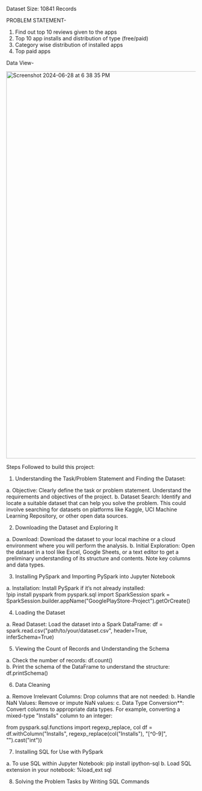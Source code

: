 Dataset Size: 10841 Records

PROBLEM STATEMENT-

1. Find out top 10 reviews given to the apps
2. Top 10 app installs and distribution of type (free/paid)
3. Category wise distribution of installed apps
4. Top paid apps

Data View- 

<img width="1029" alt="Screenshot 2024-06-28 at 6 38 35 PM" src="https://github.com/MannatKaurBhatia/Google-Play-Store---PySpark-Project/assets/72853447/bbb127ac-8090-4e7c-909f-d4908c04e673">

Steps Followed to build this project:

1. Understanding the Task/Problem Statement and Finding the Dataset:
   
a. Objective: Clearly define the task or problem statement. Understand the requirements and objectives of the project.
b. Dataset Search: Identify and locate a suitable dataset that can help you solve the problem. This could involve searching for datasets on platforms like Kaggle, UCI Machine Learning Repository, or other open data sources.

2. Downloading the Dataset and Exploring It

a. Download: Download the dataset to your local machine or a cloud environment where you will perform the analysis.
b. Initial Exploration: Open the dataset in a tool like Excel, Google Sheets, or a text editor to get a preliminary understanding of its structure and contents. Note key columns and data types.

3. Installing PySpark and Importing PySpark into Jupyter Notebook

a. Installation: Install PySpark if it’s not already installed:  
!pip install pyspark 
from pyspark.sql import SparkSession
spark = SparkSession.builder.appName("GooglePlayStore-Project").getOrCreate()

4. Loading the Dataset

a. Read Dataset: Load the dataset into a Spark DataFrame:
  df = spark.read.csv("path/to/your/dataset.csv", header=True, inferSchema=True)

5. Viewing the Count of Records and Understanding the Schema
   
a. Check the number of records: df.count()  
b. Print the schema of the DataFrame to understand the structure: df.printSchema()


6. Data Cleaning

a. Remove Irrelevant Columns: Drop columns that are not needed:
b. Handle NaN Values: Remove or impute NaN values:
c. Data Type Conversion**: Convert columns to appropriate data types. For example, converting a mixed-type "Installs" column to an integer:

  from pyspark.sql.functions import regexp_replace, col
  df = df.withColumn("Installs", regexp_replace(col("Installs"), "[^0-9]", "").cast("int"))

7. Installing SQL for Use with PySpark

a. To use SQL within Jupyter Notebook: pip install ipython-sql
b. Load SQL extension in your notebook: %load_ext sql

8. Solving the Problem Tasks by Writing SQL Commands
